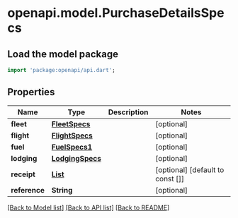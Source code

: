 # openapi.model.PurchaseDetailsSpecs

## Load the model package
```dart
import 'package:openapi/api.dart';
```

## Properties
Name | Type | Description | Notes
------------ | ------------- | ------------- | -------------
**fleet** | [**FleetSpecs**](FleetSpecs.md) |  | [optional] 
**flight** | [**FlightSpecs**](FlightSpecs.md) |  | [optional] 
**fuel** | [**FuelSpecs1**](FuelSpecs1.md) |  | [optional] 
**lodging** | [**LodgingSpecs**](LodgingSpecs.md) |  | [optional] 
**receipt** | [**List<ReceiptSpecs>**](ReceiptSpecs.md) |  | [optional] [default to const []]
**reference** | **String** |  | [optional] 

[[Back to Model list]](../README.md#documentation-for-models) [[Back to API list]](../README.md#documentation-for-api-endpoints) [[Back to README]](../README.md)


